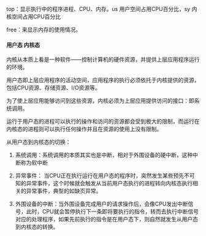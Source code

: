 top：显示执行中的程序进程、CPU、内存。us 用户空间占用CPU百分比，sy 内核空间占用CPU百分比

free：来显示内存的使用情况。

#### 用户态 内核态

内核从本质上看是一种软件——控制计算机的硬件资源，并提供上层应用程序运行的环境。

用户态即上层应用程序的活动空间，应用程序的执行必须依托于内核提供的资源，包括CPU资源、存储资源、I/O资源等。

为了使上层应用能够访问到这些资源，内核必须为上层应用提供访问的接口：即系统调用。

运行于用户态的进程可以执行的操作和访问的资源都会受到极大的限制，而运行在内核态的进程则可以执行任何操作并且在资源的使用上没有限制。

从用户态到内核态的切换：

1. 系统调用：系统调用的本质其实也是中断，相对于外围设备的硬中断，这种中断称为软中断

2. 异常事件： 当CPU正在执行运行在用户态的程序时，突然发生某些预先不可知的异常事件，这个时候就会触发从当前用户态执行的进程转向内核态执行相关的异常事件，典型的如缺页异常。

3. 外围设备的中断：当外围设备完成用户的请求操作后，会像CPU发出中断信号，此时，CPU就会暂停执行下一条即将要执行的指令，转而去执行中断信号对应的处理程序，如果先前执行的指令是在用户态下，则自然就发生从用户态到内核态的转换。



